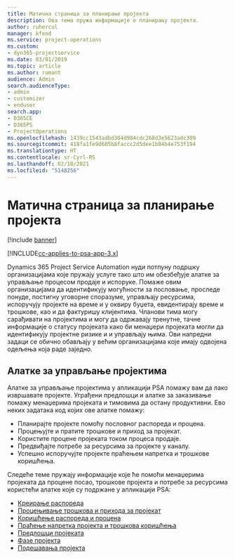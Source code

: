 ```yaml
---
title: Матична страница за планирање пројекта
description: Ова тема пружа информације о планирању пројекта.
author: ruhercul
manager: kfend
ms.service: project-operations
ms.custom:
- dyn365-projectservice
ms.date: 03/01/2019
ms.topic: article
ms.author: rumant
audience: Admin
search.audienceType:
- admin
- customizer
- enduser
search.app:
- D365CE
- D365PS
- ProjectOperations
ms.openlocfilehash: 1439cc1543adbd304d984cdc268d3e5623adc309
ms.sourcegitcommit: 418fa1fe9d605b8faccc2d5dee1b04b4e753f194
ms.translationtype: HT
ms.contentlocale: sr-Cyrl-RS
ms.lasthandoff: 02/10/2021
ms.locfileid: "5148256"
---
```

# <a name="project-planning-home-page"></a>Матична страница за планирање пројекта

[!include [banner](../includes/psa-now-project-operations.md)]

[!INCLUDE[cc-applies-to-psa-app-3.x](../includes/cc-applies-to-psa-app-3x.md)]

Dynamics 365 Project Service Automation нуди потпуну подршку организацијама које пружају услуге тако што им обезбеђује алатке за управљање процесом продаје и испоруке. Помаже овим организацијама да идентификују могућности за пословање, проследе понуде, постигну уговорне споразуме, управљају ресурсима, испоручују пројекте на време и у оквиру буџета, евидентирају време и трошкове, као и да фактуришу клијентима. Чланови тима могу сарађивати на пројектима и могу да одржавају тренутне, тачне информације о статусу пројеката како би менаџери пројеката могли да идентификују пројектне ризике и и управљају њима. Ови напредни задаци се обично обављају у већим организацијама које имају одвојена одељења која раде заједно.

## <a name="project-management-tools"></a>Алатке за управљање пројектима

Алатке за управљање пројектима у апликацији PSA помажу вам да лако извршавате пројекте. Уграђени предлошци и алатке за заказивање помажу менаџерима пројеката и тимовима да остану продуктивни. Ево неких задатака код којих ове алатке помажу:

- Планирајте пројекте помоћу пословног распореда и процена.
- Процењујте и пратите трошкове и приход за пројекат.
- Користите процене пројеката током процеса продаје.
- Предвиђајте потребе за ресурсима за пројекте у каналу.
- Успешно испоручујте пројекте праћењем напретка и трошкове коришћења.

Следеће теме пружају информације које ће помоћи менаџерима пројеката да процене посао, трошкове пројекта и потребе за ресурсима користећи алатке које су подржане у апликацији PSA:

- [Креирање распореда](project-creating.md)
- [Процењивање трошкова и прихода за пројекат](project-estimating.md)
- [Коришћење распореда и процена](project-leveraging.md)
- [Праћење напретка пројекта и трошкова коришћења](project-tracking.md)
- [Предлошци пројеката](project-templates.md)
- [Фазе пројекта](project-stages.md)
- [Подешавања пројекта](project-settings.md)
